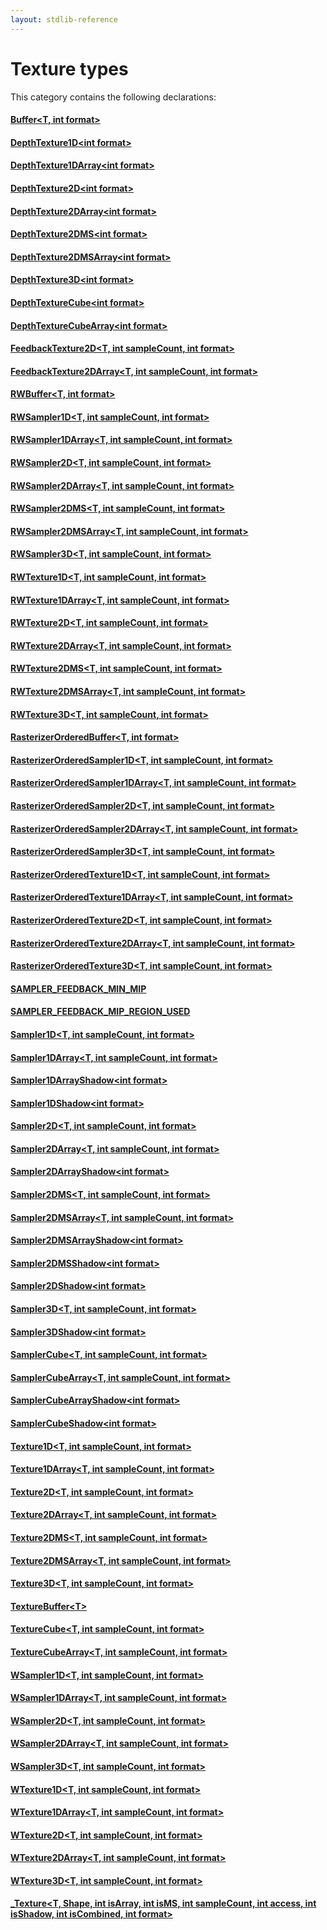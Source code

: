 ```yaml
---
layout: stdlib-reference
---
```

# Texture types

This category contains the following declarations:

#### [Buffer\<T, int format\>](buffer-0)

#### [DepthTexture1D\<int format\>](depthtexture1d-05d)

#### [DepthTexture1DArray\<int format\>](depthtexture1darray-05de)

#### [DepthTexture2D\<int format\>](depthtexture2d-05d)

#### [DepthTexture2DArray\<int format\>](depthtexture2darray-05de)

#### [DepthTexture2DMS\<int format\>](depthtexture2dms-05def)

#### [DepthTexture2DMSArray\<int format\>](depthtexture2dmsarray-05defg)

#### [DepthTexture3D\<int format\>](depthtexture3d-05d)

#### [DepthTextureCube\<int format\>](depthtexturecube-05c)

#### [DepthTextureCubeArray\<int format\>](depthtexturecubearray-05cg)

#### [FeedbackTexture2D\<T, int sampleCount, int format\>](feedbacktexture2d-08g)

#### [FeedbackTexture2DArray\<T, int sampleCount, int format\>](feedbacktexture2darray-08gh)

#### [RWBuffer\<T, int format\>](rwbuffer-012)

#### [RWSampler1D\<T, int sampleCount, int format\>](rwsampler1d-012a)

#### [RWSampler1DArray\<T, int sampleCount, int format\>](rwsampler1darray-012ab)

#### [RWSampler2D\<T, int sampleCount, int format\>](rwsampler2d-012a)

#### [RWSampler2DArray\<T, int sampleCount, int format\>](rwsampler2darray-012ab)

#### [RWSampler2DMS\<T, int sampleCount, int format\>](rwsampler2dms-012abc)

#### [RWSampler2DMSArray\<T, int sampleCount, int format\>](rwsampler2dmsarray-012abcd)

#### [RWSampler3D\<T, int sampleCount, int format\>](rwsampler3d-012a)

#### [RWTexture1D\<T, int sampleCount, int format\>](rwtexture1d-012a)

#### [RWTexture1DArray\<T, int sampleCount, int format\>](rwtexture1darray-012ab)

#### [RWTexture2D\<T, int sampleCount, int format\>](rwtexture2d-012a)

#### [RWTexture2DArray\<T, int sampleCount, int format\>](rwtexture2darray-012ab)

#### [RWTexture2DMS\<T, int sampleCount, int format\>](rwtexture2dms-012abc)

#### [RWTexture2DMSArray\<T, int sampleCount, int format\>](rwtexture2dmsarray-012abcd)

#### [RWTexture3D\<T, int sampleCount, int format\>](rwtexture3d-012a)

#### [RasterizerOrderedBuffer\<T, int format\>](rasterizerorderedbuffer-0ah)

#### [RasterizerOrderedSampler1D\<T, int sampleCount, int format\>](rasterizerorderedsampler1d-0ahp)

#### [RasterizerOrderedSampler1DArray\<T, int sampleCount, int format\>](rasterizerorderedsampler1darray-0ahpq)

#### [RasterizerOrderedSampler2D\<T, int sampleCount, int format\>](rasterizerorderedsampler2d-0ahp)

#### [RasterizerOrderedSampler2DArray\<T, int sampleCount, int format\>](rasterizerorderedsampler2darray-0ahpq)

#### [RasterizerOrderedSampler3D\<T, int sampleCount, int format\>](rasterizerorderedsampler3d-0ahp)

#### [RasterizerOrderedTexture1D\<T, int sampleCount, int format\>](rasterizerorderedtexture1d-0ahp)

#### [RasterizerOrderedTexture1DArray\<T, int sampleCount, int format\>](rasterizerorderedtexture1darray-0ahpq)

#### [RasterizerOrderedTexture2D\<T, int sampleCount, int format\>](rasterizerorderedtexture2d-0ahp)

#### [RasterizerOrderedTexture2DArray\<T, int sampleCount, int format\>](rasterizerorderedtexture2darray-0ahpq)

#### [RasterizerOrderedTexture3D\<T, int sampleCount, int format\>](rasterizerorderedtexture3d-0ahp)

#### [SAMPLER\_FEEDBACK\_MIN\_MIP](sampler_feedback_min_mip-012345689abcdefhijlmn/index)

#### [SAMPLER\_FEEDBACK\_MIP\_REGION\_USED](sampler_feedback_mip_region_used-012345689abcdefhijlmnopqstuv/index)

#### [Sampler1D\<T, int sampleCount, int format\>](sampler1d-08)

#### [Sampler1DArray\<T, int sampleCount, int format\>](sampler1darray-089)

#### [Sampler1DArrayShadow\<int format\>](sampler1darrayshadow-089e)

#### [Sampler1DShadow\<int format\>](sampler1dshadow-089)

#### [Sampler2D\<T, int sampleCount, int format\>](sampler2d-08)

#### [Sampler2DArray\<T, int sampleCount, int format\>](sampler2darray-089)

#### [Sampler2DArrayShadow\<int format\>](sampler2darrayshadow-089e)

#### [Sampler2DMS\<T, int sampleCount, int format\>](sampler2dms-089a)

#### [Sampler2DMSArray\<T, int sampleCount, int format\>](sampler2dmsarray-089ab)

#### [Sampler2DMSArrayShadow\<int format\>](sampler2dmsarrayshadow-089abg)

#### [Sampler2DMSShadow\<int format\>](sampler2dmsshadow-089ab)

#### [Sampler2DShadow\<int format\>](sampler2dshadow-089)

#### [Sampler3D\<T, int sampleCount, int format\>](sampler3d-08)

#### [Sampler3DShadow\<int format\>](sampler3dshadow-089)

#### [SamplerCube\<T, int sampleCount, int format\>](samplercube-07)

#### [SamplerCubeArray\<T, int sampleCount, int format\>](samplercubearray-07b)

#### [SamplerCubeArrayShadow\<int format\>](samplercubearrayshadow-07bg)

#### [SamplerCubeShadow\<int format\>](samplercubeshadow-07b)

#### [Texture1D\<T, int sampleCount, int format\>](texture1d-08)

#### [Texture1DArray\<T, int sampleCount, int format\>](texture1darray-089)

#### [Texture2D\<T, int sampleCount, int format\>](texture2d-08)

#### [Texture2DArray\<T, int sampleCount, int format\>](texture2darray-089)

#### [Texture2DMS\<T, int sampleCount, int format\>](texture2dms-089a)

#### [Texture2DMSArray\<T, int sampleCount, int format\>](texture2dmsarray-089ab)

#### [Texture3D\<T, int sampleCount, int format\>](texture3d-08)

#### [TextureBuffer\<T\>](texturebuffer-07/index)

#### [TextureCube\<T, int sampleCount, int format\>](texturecube-07)

#### [TextureCubeArray\<T, int sampleCount, int format\>](texturecubearray-07b)

#### [WSampler1D\<T, int sampleCount, int format\>](wsampler1d-019)

#### [WSampler1DArray\<T, int sampleCount, int format\>](wsampler1darray-019a)

#### [WSampler2D\<T, int sampleCount, int format\>](wsampler2d-019)

#### [WSampler2DArray\<T, int sampleCount, int format\>](wsampler2darray-019a)

#### [WSampler3D\<T, int sampleCount, int format\>](wsampler3d-019)

#### [WTexture1D\<T, int sampleCount, int format\>](wtexture1d-019)

#### [WTexture1DArray\<T, int sampleCount, int format\>](wtexture1darray-019a)

#### [WTexture2D\<T, int sampleCount, int format\>](wtexture2d-019)

#### [WTexture2DArray\<T, int sampleCount, int format\>](wtexture2darray-019a)

#### [WTexture3D\<T, int sampleCount, int format\>](wtexture3d-019)

#### [\_Texture\<T, Shape, int isArray, int isMS, int sampleCount, int access, int isShadow, int isCombined, int format\>](0texture-01/index)


<!-- RTD-TOC-START
```{toctree}
:titlesonly:
:hidden:

Buffer <buffer-0>
DepthTexture1D <depthtexture1d-05d>
DepthTexture1DArray <depthtexture1darray-05de>
DepthTexture2D <depthtexture2d-05d>
DepthTexture2DArray <depthtexture2darray-05de>
DepthTexture2DMS <depthtexture2dms-05def>
DepthTexture2DMSArray <depthtexture2dmsarray-05defg>
DepthTexture3D <depthtexture3d-05d>
DepthTextureCube <depthtexturecube-05c>
DepthTextureCubeArray <depthtexturecubearray-05cg>
FeedbackTexture2D <feedbacktexture2d-08g>
FeedbackTexture2DArray <feedbacktexture2darray-08gh>
RWBuffer <rwbuffer-012>
RWSampler1D <rwsampler1d-012a>
RWSampler1DArray <rwsampler1darray-012ab>
RWSampler2D <rwsampler2d-012a>
RWSampler2DArray <rwsampler2darray-012ab>
RWSampler2DMS <rwsampler2dms-012abc>
RWSampler2DMSArray <rwsampler2dmsarray-012abcd>
RWSampler3D <rwsampler3d-012a>
RWTexture1D <rwtexture1d-012a>
RWTexture1DArray <rwtexture1darray-012ab>
RWTexture2D <rwtexture2d-012a>
RWTexture2DArray <rwtexture2darray-012ab>
RWTexture2DMS <rwtexture2dms-012abc>
RWTexture2DMSArray <rwtexture2dmsarray-012abcd>
RWTexture3D <rwtexture3d-012a>
RasterizerOrderedBuffer <rasterizerorderedbuffer-0ah>
RasterizerOrderedSampler1D <rasterizerorderedsampler1d-0ahp>
RasterizerOrderedSampler1DArray <rasterizerorderedsampler1darray-0ahpq>
RasterizerOrderedSampler2D <rasterizerorderedsampler2d-0ahp>
RasterizerOrderedSampler2DArray <rasterizerorderedsampler2darray-0ahpq>
RasterizerOrderedSampler3D <rasterizerorderedsampler3d-0ahp>
RasterizerOrderedTexture1D <rasterizerorderedtexture1d-0ahp>
RasterizerOrderedTexture1DArray <rasterizerorderedtexture1darray-0ahpq>
RasterizerOrderedTexture2D <rasterizerorderedtexture2d-0ahp>
RasterizerOrderedTexture2DArray <rasterizerorderedtexture2darray-0ahpq>
RasterizerOrderedTexture3D <rasterizerorderedtexture3d-0ahp>
SAMPLER_FEEDBACK_MIN_MIP <sampler_feedback_min_mip-012345689abcdefhijlmn/index>
SAMPLER_FEEDBACK_MIP_REGION_USED <sampler_feedback_mip_region_used-012345689abcdefhijlmnopqstuv/index>
Sampler1D <sampler1d-08>
Sampler1DArray <sampler1darray-089>
Sampler1DArrayShadow <sampler1darrayshadow-089e>
Sampler1DShadow <sampler1dshadow-089>
Sampler2D <sampler2d-08>
Sampler2DArray <sampler2darray-089>
Sampler2DArrayShadow <sampler2darrayshadow-089e>
Sampler2DMS <sampler2dms-089a>
Sampler2DMSArray <sampler2dmsarray-089ab>
Sampler2DMSArrayShadow <sampler2dmsarrayshadow-089abg>
Sampler2DMSShadow <sampler2dmsshadow-089ab>
Sampler2DShadow <sampler2dshadow-089>
Sampler3D <sampler3d-08>
Sampler3DShadow <sampler3dshadow-089>
SamplerCube <samplercube-07>
SamplerCubeArray <samplercubearray-07b>
SamplerCubeArrayShadow <samplercubearrayshadow-07bg>
SamplerCubeShadow <samplercubeshadow-07b>
Texture1D <texture1d-08>
Texture1DArray <texture1darray-089>
Texture2D <texture2d-08>
Texture2DArray <texture2darray-089>
Texture2DMS <texture2dms-089a>
Texture2DMSArray <texture2dmsarray-089ab>
Texture3D <texture3d-08>
TextureBuffer <texturebuffer-07/index>
TextureCube <texturecube-07>
TextureCubeArray <texturecubearray-07b>
WSampler1D <wsampler1d-019>
WSampler1DArray <wsampler1darray-019a>
WSampler2D <wsampler2d-019>
WSampler2DArray <wsampler2darray-019a>
WSampler3D <wsampler3d-019>
WTexture1D <wtexture1d-019>
WTexture1DArray <wtexture1darray-019a>
WTexture2D <wtexture2d-019>
WTexture2DArray <wtexture2darray-019a>
WTexture3D <wtexture3d-019>
_Texture <0texture-01/index>
```
RTD-TOC-END -->
